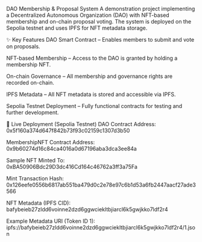 DAO Membership & Proposal System
A demonstration project implementing a Decentralized Autonomous Organization (DAO) with NFT-based membership and on-chain proposal voting. The system is deployed on the Sepolia testnet and uses IPFS for NFT metadata storage.

✨ Key Features
DAO Smart Contract – Enables members to submit and vote on proposals.

NFT-based Membership – Access to the DAO is granted by holding a membership NFT.

On-chain Governance – All membership and governance rights are recorded on-chain.

IPFS Metadata – All NFT metadata is stored and accessible via IPFS.

Sepolia Testnet Deployment – Fully functional contracts for testing and further development.

🚀 Live Deployment (Sepolia Testnet)
DAO Contract Address:
0x5f160a374d647f842b73f93c02159c1307d3b50

MembershipNFT Contract Address:
0x9b60274d16c84ca4016a0d67196aba3dca3ee84a

Sample NFT Minted To:
0xBA50906Bdc29D3dc416Cd164c46762a3ff3a75Fa

Mint Transaction Hash:
0x126eefe0556b6817ab551ba479d0c2e78e97c6b1d53a6fb2447aacf27ade3566

NFT Metadata (IPFS CID):
bafybeieb27zldd6voinne2dzd6ggwciekltbjiarcl6k5gwjkko7ldf2r4

Example Metadata URI (Token ID 1):
ipfs://bafybeieb27zldd6voinne2dzd6ggwciekltbjiarcl6k5gwjkko7ldf2r4/1.json

